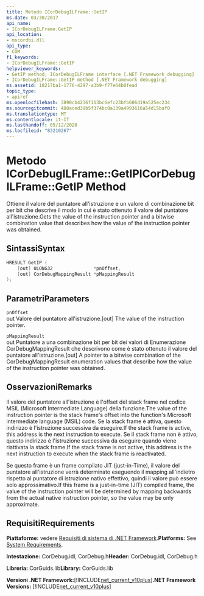 ```yaml
---
title: Metodo ICorDebugILFrame::GetIP
ms.date: 03/30/2017
api_name:
- ICorDebugILFrame.GetIP
api_location:
- mscordbi.dll
api_type:
- COM
f1_keywords:
- ICorDebugILFrame::GetIP
helpviewer_keywords:
- GetIP method, ICorDebugILFrame interface [.NET Framework debugging]
- ICorDebugILFrame::GetIP method [.NET Framework debugging]
ms.assetid: 18217ba1-1776-4297-a3b9-f77e64b0fead
topic_type:
- apiref
ms.openlocfilehash: 3890cb4236f113bc6efc23bfb606d19a525ec234
ms.sourcegitcommit: 488aced39b5f374bc0a139a4993616a54d15baf0
ms.translationtype: MT
ms.contentlocale: it-IT
ms.lasthandoff: 05/12/2020
ms.locfileid: "83210267"
---
```

# <a name="icordebugilframegetip-method"></a><span data-ttu-id="b4340-102">Metodo ICorDebugILFrame::GetIP</span><span class="sxs-lookup"><span data-stu-id="b4340-102">ICorDebugILFrame::GetIP Method</span></span>
<span data-ttu-id="b4340-103">Ottiene il valore del puntatore all'istruzione e un valore di combinazione bit per bit che descrive il modo in cui è stato ottenuto il valore del puntatore all'istruzione.</span><span class="sxs-lookup"><span data-stu-id="b4340-103">Gets the value of the instruction pointer and a bitwise combination value that describes how the value of the instruction pointer was obtained.</span></span>  
  
## <a name="syntax"></a><span data-ttu-id="b4340-104">Sintassi</span><span class="sxs-lookup"><span data-stu-id="b4340-104">Syntax</span></span>  
  
```cpp  
HRESULT GetIP (  
    [out] ULONG32               *pnOffset,
    [out] CorDebugMappingResult *pMappingResult  
);  
```  
  
## <a name="parameters"></a><span data-ttu-id="b4340-105">Parametri</span><span class="sxs-lookup"><span data-stu-id="b4340-105">Parameters</span></span>  
 `pnOffset`  
 <span data-ttu-id="b4340-106">out Valore del puntatore all'istruzione.</span><span class="sxs-lookup"><span data-stu-id="b4340-106">[out] The value of the instruction pointer.</span></span>  
  
 `pMappingResult`  
 <span data-ttu-id="b4340-107">out Puntatore a una combinazione bit per bit dei valori di Enumerazione CorDebugMappingResult che descrivono come è stato ottenuto il valore del puntatore all'istruzione.</span><span class="sxs-lookup"><span data-stu-id="b4340-107">[out] A pointer to a bitwise combination of the CorDebugMappingResult enumeration values that describe how the value of the instruction pointer was obtained.</span></span>  
  
## <a name="remarks"></a><span data-ttu-id="b4340-108">Osservazioni</span><span class="sxs-lookup"><span data-stu-id="b4340-108">Remarks</span></span>  
 <span data-ttu-id="b4340-109">Il valore del puntatore all'istruzione è l'offset del stack frame nel codice MSIL (Microsoft Intermediate Language) della funzione.</span><span class="sxs-lookup"><span data-stu-id="b4340-109">The value of the instruction pointer is the stack frame's offset into the function's Microsoft intermediate language (MSIL) code.</span></span> <span data-ttu-id="b4340-110">Se la stack frame è attiva, questo indirizzo è l'istruzione successiva da eseguire.</span><span class="sxs-lookup"><span data-stu-id="b4340-110">If the stack frame is active, this address is the next instruction to execute.</span></span> <span data-ttu-id="b4340-111">Se il stack frame non è attivo, questo indirizzo è l'istruzione successiva da eseguire quando viene riattivata la stack frame.</span><span class="sxs-lookup"><span data-stu-id="b4340-111">If the stack frame is not active, this address is the next instruction to execute when the stack frame is reactivated.</span></span>  
  
 <span data-ttu-id="b4340-112">Se questo frame è un frame compilato JIT (just-in-Time), il valore del puntatore all'istruzione verrà determinato eseguendo il mapping all'indietro rispetto al puntatore di istruzione nativo effettivo, quindi il valore può essere solo approssimativo.</span><span class="sxs-lookup"><span data-stu-id="b4340-112">If this frame is a just-in-time (JIT) compiled frame, the value of the instruction pointer will be determined by mapping backwards from the actual native instruction pointer, so the value may be only approximate.</span></span>  
  
## <a name="requirements"></a><span data-ttu-id="b4340-113">Requisiti</span><span class="sxs-lookup"><span data-stu-id="b4340-113">Requirements</span></span>  
 <span data-ttu-id="b4340-114">**Piattaforme:** vedere [Requisiti di sistema di .NET Framework](../../get-started/system-requirements.md).</span><span class="sxs-lookup"><span data-stu-id="b4340-114">**Platforms:** See [System Requirements](../../get-started/system-requirements.md).</span></span>  
  
 <span data-ttu-id="b4340-115">**Intestazione:** CorDebug.idl, CorDebug.h</span><span class="sxs-lookup"><span data-stu-id="b4340-115">**Header:** CorDebug.idl, CorDebug.h</span></span>  
  
 <span data-ttu-id="b4340-116">**Libreria:** CorGuids.lib</span><span class="sxs-lookup"><span data-stu-id="b4340-116">**Library:** CorGuids.lib</span></span>  
  
 <span data-ttu-id="b4340-117">**Versioni .NET Framework:**[!INCLUDE[net_current_v10plus](../../../../includes/net-current-v10plus-md.md)]</span><span class="sxs-lookup"><span data-stu-id="b4340-117">**.NET Framework Versions:** [!INCLUDE[net_current_v10plus](../../../../includes/net-current-v10plus-md.md)]</span></span>
